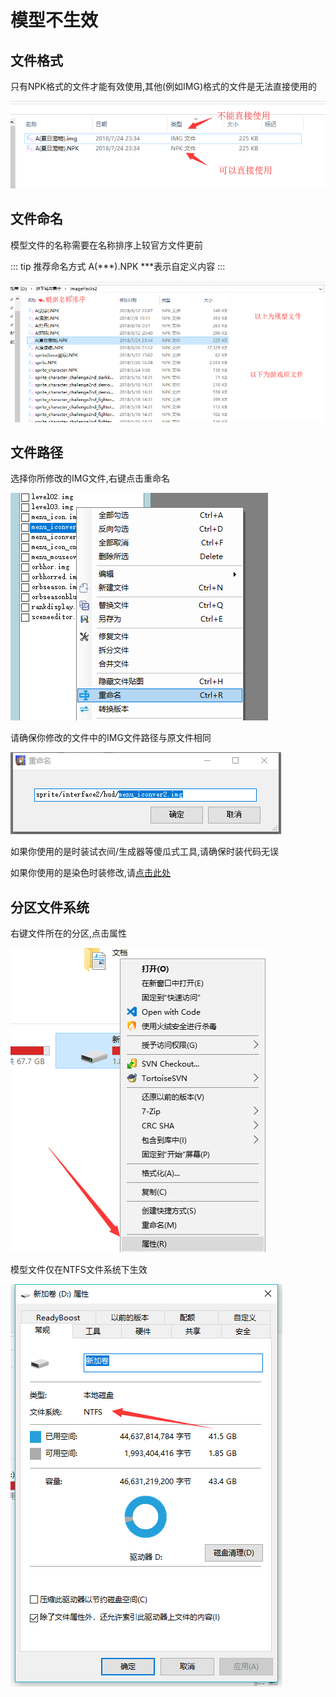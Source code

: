 # 模型不生效

## 文件格式

只有NPK格式的文件才能有效使用,其他(例如IMG)格式的文件是无法直接使用的

![](../../images/faq-file-type.png)

## 文件命名

模型文件的名称需要在名称排序上较官方文件更前

::: tip
推荐命名方式 A(***).NPK ***表示自定义内容
::: 

![](../../images/faq-filename-format.png)

## 文件路径

选择你所修改的IMG文件,右键点击重命名

![](../../images/rename-file-by-menu.png)

请确保你修改的文件中的IMG文件路径与原文件相同

![](../../images/rename-file-dialog.png)

如果你使用的是时装试衣间/生成器等傻瓜式工具,请确保时装代码无误

如果你使用的是染色时装修改,请[点击此处](../dress/mask-dress.md)

## 分区文件系统

右键文件所在的分区,点击属性

![](../../images/faq-file-sytem.png)

模型文件仅在NTFS文件系统下生效

![](../../images/faq-ntfs.png)
